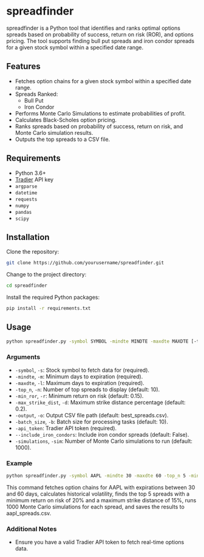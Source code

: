 # spreadfinder

spreadfinder is a Python tool that identifies and ranks optimal options spreads based on probability of success, return on risk (ROR), and options pricing. The tool supports finding bull put spreads and iron condor spreads for a given stock symbol within a specified date range.

## Features

- Fetches option chains for a given stock symbol within a specified date range.
- Spreads Ranked:
    - Bull Put
    - Iron Condor
- Performs Monte Carlo Simulations to estimate probabilities of profit.
- Calculates Black-Scholes option pricing.
- Ranks spreads based on probability of success, return on risk, and Monte Carlo simulation results.
- Outputs the top spreads to a CSV file.

## Requirements

- Python 3.6+
- [Tradier](https://tradier.com/) API key
- `argparse`
- `datetime`
- `requests`
- `numpy`
- `pandas`
- `scipy`

## Installation

Clone the repository:

```sh
git clone https://github.com/yourusername/spreadfinder.git
```

Change to the project directory:

```sh
cd spreadfinder
```

Install the required Python packages:

```sh
pip install -r requirements.txt
```

## Usage

```sh
python spreadfinder.py -symbol SYMBOL -mindte MINDTE -maxdte MAXDTE [-top_n TOP_N] [-min_ror MIN_ROR] [-max_strike_dist MAX_STRIKE_DIST] [-output OUTPUT] [-batch_size BATCH_SIZE] -api_token API_TOKEN [--include_iron_condors] [-simulations SIMULATIONS]
```

### Arguments

- `-symbol`, `-s`: Stock symbol to fetch data for (required).
- `-mindte`, `-m`: Minimum days to expiration (required).
- `-maxdte`, `-l`: Maximum days to expiration (required).
- `-top_n`, `-n`: Number of top spreads to display (default: 10).
- `-min_ror`, `-r`: Minimum return on risk (default: 0.15).
- `-max_strike_dist`, `-d`: Maximum strike distance percentage (default: 0.2).
- `-output`, `-o`: Output CSV file path (default: best_spreads.csv).
- `-batch_size`, `-b`: Batch size for processing tasks (default: 10).
- `-api_token`: Tradier API token (required).
- `--include_iron_condors`: Include iron condor spreads (default: False).
- `-simulations`, `-sim`: Number of Monte Carlo simulations to run (default: 1000).

### Example

```sh
python spreadfinder.py -symbol AAPL -mindte 30 -maxdte 60 -top_n 5 -min_ror 0.2 -max_strike_dist 0.15 -output aapl_spreads.csv -api_token YOUR_API_TOKEN -simulations 1000
```

This command fetches option chains for AAPL with expirations between 30 and 60 days, calculates historical volatility, finds the top 5 spreads with a minimum return on risk of 20% and a maximum strike distance of 15%, runs 1000 Monte Carlo simulations for each spread, and saves the results to aapl_spreads.csv.

### Additional Notes

- Ensure you have a valid Tradier API token to fetch real-time options data.
